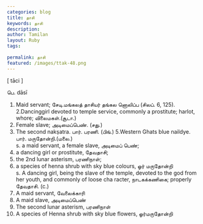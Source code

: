```yaml
---
categories: blog
title: தாசி
keywords: தாசி
description: 
author: Tamilan
layout: Ruby
tags: 
 
permalink: தாசி
featured: /images/ttak-48.png
---
```

  
[ tāci ]  
  
பெ. dāsī  
1. Maid servant; சேடி.மங்கலத் தாசியர் தங்கல னொலிப்ப (சிலப். 6, 125). 2.Dancinggirl devoted to temple service, commonly a prostitute; harlot, whore; விலைமகள்.(சூடா.)  
3. Female slave; அடிமைப்பெண். (சது.)  
4. The second nakṣatra. பார். பரணி. (பிங்.) 5.Western Ghats blue naildye. பார். மருதோன்றி.(மலை.)  
s. a maid servant, a female slave, அடிமைப் பெண்;  
2. a dancing girl or prostitute, தேவதாசி;  
3. the 2nd lunar asterism, பரணிநாள்;  
4. a species of henna shrub with sky blue colours, ஓர் மருதோன்றி  
s. A dancing girl, being the slave of the temple, devoted to the god from her youth, and commonly of loose cha racter, நாடகக்கணிகை; properly தேவதாசி. (c.)  
2. A maid servant, வேலைக்காரி  
3. A maid slave, அடிமைப்பெண்  
4. The second lunar asterism, பரணிநாள்  
5. A species of Henna shrub with sky blue flowers, ஓர்மருதோன்றி